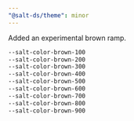 ```yaml
---
"@salt-ds/theme": minor
---
```


Added an experimental brown ramp.

```css
--salt-color-brown-100
--salt-color-brown-200
--salt-color-brown-300
--salt-color-brown-400
--salt-color-brown-500
--salt-color-brown-600
--salt-color-brown-700
--salt-color-brown-800
--salt-color-brown-900
```

